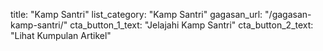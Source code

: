 title: "Kamp Santri"
list_category: "Kamp Santri"
gagasan_url: "/gagasan-kamp-santri/"
cta_button_1_text: "Jelajahi Kamp Santri"
cta_button_2_text: "Lihat Kumpulan Artikel"